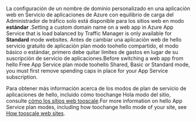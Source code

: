 <span data-ttu-id="b83c6-101">La configuración de un nombre de dominio personalizado en una aplicación web en Servicio de aplicaciones de Azure con equilibrio de carga del Administrador de tráfico solo está disponible para los sitios web en modo **estándar** .</span><span class="sxs-lookup"><span data-stu-id="b83c6-101">Setting a custom domain name on a web app in Azure App Service that is load balanced by Traffic Manager is only available for **Standard** mode websites.</span></span> <span data-ttu-id="b83c6-102">Antes de cambiar una aplicación web de hello servicio gratuito de aplicación plan modo toohello compartido, el modo básico o estándar, primero debe quitar límites de gastos en lugar de su suscripción de servicio de aplicaciones.</span><span class="sxs-lookup"><span data-stu-id="b83c6-102">Before switching a web app from hello Free App Service plan mode toohello Shared, Basic or Standard mode, you must first remove spending caps in place for your App Service subscription.</span></span> 

<span data-ttu-id="b83c6-103">Para obtener más información acerca de los modos de plan de servicio de aplicaciones de hello, incluido cómo toochange Hola modo del sitio, consulte [cómo los sitios web tooscale](../articles/app-service-web/web-sites-scale.md).</span><span class="sxs-lookup"><span data-stu-id="b83c6-103">For more information on hello App Service plan modes, including how toochange hello mode of your site, see [How tooscale web sites](../articles/app-service-web/web-sites-scale.md).</span></span>

